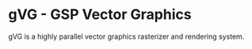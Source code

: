 # gVG - GSP Vector Graphics

gVG is a highly parallel vector graphics rasterizer and rendering system.
